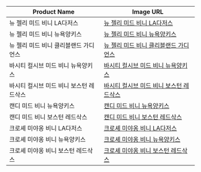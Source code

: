 |Product Name|Image URL|
|-|-|
|뉴 젤리 미드 비니 LA다저스|[뉴 젤리 미드 비니 LA다저스](./new_jelly_la.png)|
|뉴 젤리 미드 비니 뉴욕양키스|[뉴 젤리 미드 비니 뉴욕양키스](./new_jelly_ny.png)
|뉴 젤리 미드 비니 클리블랜드 가디언스|[뉴 젤리 미드 비니 클리블랜드 가디언스](./new_jelly_cg.png)|
|바시티 컬시브 미드 비니 뉴욕양키스|[바시티 컬시브 미드 비니 뉴욕양키스](./cursive_ny.png)|
|바시티 컬시브 미드 비니 보스턴 레드삭스|[바시티 컬시브 미드 비니 보스턴 레드삭스](./cursive_red_sox.png)|
|캔디 미드 비니 뉴욕양키스|[캔디 미드 비니 뉴욕양키스](./candy_ny.png)|
|캔디 미드 비니 보스턴 레드삭스|[캔디 미드 비니 보스턴 레드삭스](candy_red_sox.png)|
|크로셰 미야옹 비니 LA다저스|[크로셰 미야옹 비니 LA다저스](./miyaong_la.png)|
|크로셰 미야옹 비니 뉴욕양키스|[크로셰 미야옹 비니 뉴욕양키스](./miyaong_ny.png)|
|크로셰 미야옹 비니 보스턴 레드삭스|[크로셰 미야옹 비니 보스턴 레드삭스](./miyaong_red_sox.png)|